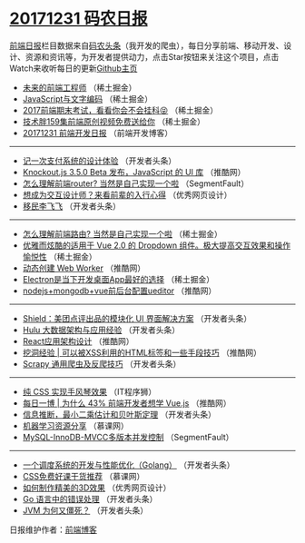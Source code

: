 # [20171231 码农日报](http://hao.caibaojian.com/date/2017/12/31)

[前端日报](http://caibaojian.com/c/news)栏目数据来自[码农头条](http://hao.caibaojian.com/)（我开发的爬虫），每日分享前端、移动开发、设计、资源和资讯等，为开发者提供动力，点击Star按钮来关注这个项目，点击Watch来收听每日的更新[Github主页](https://github.com/kujian/frontendDaily)
* [未来的前端工程师](http://hao.caibaojian.com/61373.html) （稀土掘金）
* [JavaScript与文字编码](http://hao.caibaojian.com/61374.html) （稀土掘金）
* [2017前端期末考试，看看你会不会挂科😝](http://hao.caibaojian.com/61368.html) （稀土掘金）
* [技术胖159集前端原创视频免费送给你](http://hao.caibaojian.com/61369.html) （稀土掘金）
* [20171231 前端开发日报](http://hao.caibaojian.com/61425.html) （前端开发博客）

***
* [记一次支付系统的设计体验](http://hao.caibaojian.com/61296.html) （开发者头条）
* [Knockout.js 3.5.0 Beta 发布，JavaScript 的 UI 库](http://hao.caibaojian.com/61361.html) （推酷网）
* [怎么理解前端router? 当然是自己实现一个啦](http://hao.caibaojian.com/61335.html) （SegmentFault）
* [想成为交互设计师？来看前辈的入行心得](http://hao.caibaojian.com/61427.html) （优秀网页设计）
* [移民李飞飞](http://hao.caibaojian.com/61298.html) （开发者头条）

***
* [怎么理解前端路由? 当然是自己实现一个啦](http://hao.caibaojian.com/61370.html) （稀土掘金）
* [优雅而炫酷的适用于 Vue 2.0 的 Dropdown 组件。极大提高交互效果和操作愉悦性](http://hao.caibaojian.com/61371.html) （稀土掘金）
* [动态创建 Web Worker](http://hao.caibaojian.com/61355.html) （推酷网）
* [Electron是当下开发桌面App最好的选择](http://hao.caibaojian.com/61372.html) （稀土掘金）
* [nodejs+mongodb+vue前后台配置ueditor](http://hao.caibaojian.com/61356.html) （推酷网）

***
* [Shield：美团点评出品的模块化 UI 界面解决方案](http://hao.caibaojian.com/61302.html) （开发者头条）
* [Hulu 大数据架构与应用经验](http://hao.caibaojian.com/61303.html) （开发者头条）
* [React应用架构设计](http://hao.caibaojian.com/61358.html) （推酷网）
* [挖洞经验 | 可以被XSS利用的HTML标签和一些手段技巧](http://hao.caibaojian.com/61359.html) （推酷网）
* [Scrapy 通用爬虫及反爬技巧](http://hao.caibaojian.com/61316.html) （开发者头条）

***
* [纯 CSS 实现手风琴效果](http://hao.caibaojian.com/61424.html) （IT程序狮）
* [每日一博 | 为什么 43% 前端开发者想学 Vue.js](http://hao.caibaojian.com/61360.html) （推酷网）
* [信息推断，最小二乘估计和贝叶斯定理](http://hao.caibaojian.com/61306.html) （开发者头条）
* [机器学习资源分享](http://hao.caibaojian.com/61412.html) （慕课网）
* [MySQL-InnoDB-MVCC多版本并发控制](http://hao.caibaojian.com/61334.html) （SegmentFault）

***
* [一个调度系统的开发与性能优化（Golang）](http://hao.caibaojian.com/61307.html) （开发者头条）
* [CSS免费好课干货推荐](http://hao.caibaojian.com/61413.html) （慕课网）
* [如何制作精美的3D效果](http://hao.caibaojian.com/61426.html) （优秀网页设计）
* [Go 语言中的错误处理](http://hao.caibaojian.com/61297.html) （开发者头条）
* [JVM 为何又僵死？](http://hao.caibaojian.com/61308.html) （开发者头条）

日报维护作者：[前端博客](http://caibaojian.com/) 